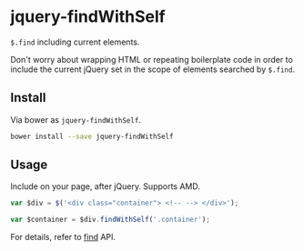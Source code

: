 jquery-findWithSelf
=================

`$.find` including current elements.

Don't worry about wrapping HTML or repeating boilerplate code in order to include the current jQuery set in the scope of elements searched by `$.find`.

## Install

Via bower as `jquery-findWithSelf`.

```sh
bower install --save jquery-findWithSelf
```

## Usage

Include on your page, after jQuery. Supports AMD.

```js
var $div = $('<div class="container"> <!-- --> </div>');

var $container = $div.findWithSelf('.container');
```

For details, refer to [find](http://api.jquery.com/find/) API.
